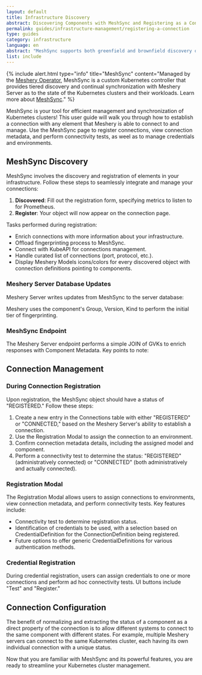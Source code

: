 ```yaml
---
layout: default
title: Infrastructure Discovery
abstract: Discovering Components with MeshSync and Registering as a Connection
permalink: guides/infrastructure-management/registering-a-connection
type: guides
category: infrastructure
language: en
abstract: "MeshSync supports both greenfield and brownfield discovery of infrastructure. Greenfield discovery manages infrastructure created and managed entirely by Meshery, while brownfield discovery identifies separately created infrastructure."
list: include
---
```


{% include alert.html type="info" title="MeshSync" content="Managed by the <a href='/concepts/architecture/operator'>Meshery Operator</a>, MeshSync is a custom Kubernetes controller that provides tiered discovery and continual synchronization with Meshery Server as to the state of the Kubernetes clusters and their workloads. Learn more about <a href='/concepts/architecture/meshsync'>MeshSync</a>." %}

MeshSync is your tool for efficient management and synchronization of Kubernetes clusters! This user guide will walk you through how to establish a connection with any element that Meshery is able to connect to and manage. Use the MeshSync page to register connections, view connection metadata, and perform connectivity tests, as weel as to manage credentials and environments.

## MeshSync Discovery

MeshSync involves the discovery and registration of elements in your infrastructure. Follow these steps to seamlessly integrate and manage your connections:

1. **Discovered**: Fill out the registration form, specifying metrics to listen to for Prometheus.
2. **Register**: Your object will now appear on the connection page.

Tasks performed during registration:

- Enrich connections with more information about your infrastructure.
- Offload fingerprinting process to MeshSync.
- Connect with KubeAPI for connections management.
- Handle curated list of connections (port, protocol, etc.).
- Display Meshery Models icons/colors for every discovered object with connection definitions pointing to components.

### Meshery Server Database Updates

Meshery Server writes updates from MeshSync to the server database:

Meshery uses the component's Group, Version, Kind to perform the initial tier of fingerprinting.

### MeshSync Endpoint

The Meshery Server endpoint performs a simple JOIN of GVKs to enrich responses with Component Metadata. Key points to note:

## Connection Management

### During Connection Registration

Upon registration, the MeshSync object should have a status of "REGISTERED." Follow these steps:

1. Create a new entry in the Connections table with either "REGISTERED" or "CONNECTED," based on the Meshery Server's ability to establish a connection.
2. Use the Registration Modal to assign the connection to an environment.
3. Confirm connection metadata details, including the assigned model and component.
4. Perform a connectivity test to determine the status: "REGISTERED" (administratively connected) or "CONNECTED" (both administratively and actually connected).

### Registration Modal

The Registration Modal allows users to assign connections to environments, view connection metadata, and perform connectivity tests. Key features include:

- Connectivity test to determine registration status.
- Identification of credentials to be used, with a selection based on CredentialDefinition for the ConnectionDefinition being registered.
- Future options to offer generic CredentialDefinitions for various authentication methods.

### Credential Registration

During credential registration, users can assign credentials to one or more connections and perform ad hoc connectivity tests. UI buttons include "Test" and "Register."

## Connection Configuration

The benefit of normalizing and extracting the status of a component as a direct property of the connection is to allow different systems to connect to the same component with different states. For example, multiple Meshery servers can connect to the same Kubernetes cluster, each having its own individual connection with a unique status.

Now that you are familiar with MeshSync and its powerful features, you are ready to streamline your Kubernetes cluster management.
